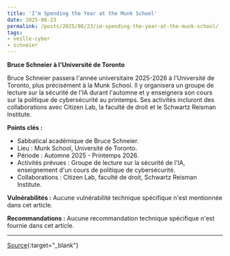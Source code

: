 ```yaml
---
title: 'I’m Spending the Year at the Munk School'
date: 2025-08-23
permalink: /posts/2025/08/23/im-spending-the-year-at-the-munk-school/
tags:
- veille-cyber
- schneier
---
```

**Bruce Schneier à l'Université de Toronto**

Bruce Schneier passera l'année universitaire 2025-2026 à l'Université de Toronto, plus précisément à la Munk School. Il y organisera un groupe de lecture sur la sécurité de l'IA durant l'automne et y enseignera son cours sur la politique de cybersécurité au printemps. Ses activités incluront des collaborations avec Citizen Lab, la faculté de droit et le Schwartz Reisman Institute.

**Points clés :**

*   Sabbatical académique de Bruce Schneier.
*   Lieu : Munk School, Université de Toronto.
*   Période : Automne 2025 - Printemps 2026.
*   Activités prévues : Groupe de lecture sur la sécurité de l'IA, enseignement d'un cours de politique de cybersécurité.
*   Collaborations : Citizen Lab, faculté de droit, Schwartz Reisman Institute.

**Vulnérabilités :**
Aucune vulnérabilité technique spécifique n'est mentionnée dans cet article.

**Recommandations :**
Aucune recommandation technique spécifique n'est fournie dans cet article.

---
[Source](https://www.schneier.com/blog/archives/2025/08/im-spending-the-year-at-the-munk-school.html){:target="_blank"}
